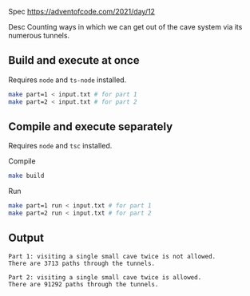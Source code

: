 Spec https://adventofcode.com/2021/day/12

Desc Counting ways in which we can get out of the cave system via its numerous tunnels.

## Build and execute at once

Requires `node` and `ts-node` installed.

```bash
make part=1 < input.txt # for part 1
make part=2 < input.txt # for part 2
```

## Compile and execute separately

Requires `node` and `tsc` installed.

Compile
```bash
make build
```

Run
```bash
make part=1 run < input.txt # for part 1
make part=2 run < input.txt # for part 2
```

## Output

```
Part 1: visiting a single small cave twice is not allowed.
There are 3713 paths through the tunnels.
```

```
Part 2: visiting a single small cave twice is allowed.
There are 91292 paths through the tunnels.
```

